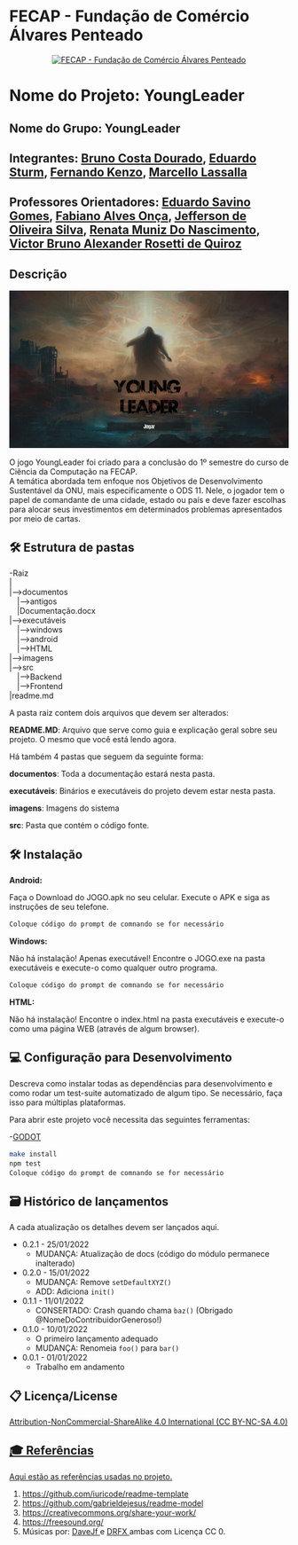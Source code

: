 # FECAP - Fundação de Comércio Álvares Penteado

<p align="center">
<a href= "https://www.fecap.br/"><img src="https://encrypted-tbn0.gstatic.com/images?q=tbn:ANd9GcRhZPrRa89Kma0ZZogxm0pi-tCn_TLKeHGVxywp-LXAFGR3B1DPouAJYHgKZGV0XTEf4AE&usqp=CAU" alt="FECAP - Fundação de Comércio Álvares Penteado" border="0"></a>
</p>

# Nome do Projeto: YoungLeader

## Nome do Grupo: YoungLeader

## Integrantes: <a href="https://www.linkedin.com/in/bruno-costa-dourado-192b3b26a/">Bruno Costa Dourado</a>, <a href="https://www.linkedin.com/in/eduardo-sturm-599a45223/">Eduardo Sturm</a>, <a href="https://www.linkedin.com/in/victorbarq/">Fernando Kenzo</a>, <a href="https://www.linkedin.com/in/marcello-lassalla-a146b8225/">Marcello Lassalla</a>

## Professores Orientadores: <a href="https://www.linkedin.com/in/victorbarq/">Eduardo Savino Gomes</a>, <a href="https://www.linkedin.com/in/victorbarq/">Fabiano Alves Onça</a>, <a href="https://www.linkedin.com/in/victorbarq/">Jefferson de Oliveira Silva</a>, <a href="https://www.linkedin.com/in/victorbarq/">Renata Muniz Do Nascimento</a>, <a href="https://www.linkedin.com/in/victorbarq/">Victor Bruno Alexander Rosetti de Quiroz</a>

## Descrição
<p align="center">
<img src="https://github.com/2023-1-MCC1/Projeto2/blob/main/imagens/Capa%20do%20Jogo.png" alt="YoungLeader" border="0">

O jogo YoungLeader foi criado para a conclusão do 1º semestre do curso de Ciência da Computação na FECAP.<br>
A temática abordada tem enfoque nos Objetivos de Desenvolvimento Sustentável da ONU, mais especificamente o ODS 11. Nele, o jogador tem o papel de comandante de uma cidade, estado ou país e deve fazer escolhas para alocar seus investimentos em determinados problemas apresentados por meio de cartas.

## 🛠 Estrutura de pastas

-Raiz<br>
|<br>
|-->documentos<br>
  &emsp;|-->antigos<br>
  &emsp;|Documentação.docx<br>
|-->executáveis<br>
  &emsp;|-->windows<br>
  &emsp;|-->android<br>
  &emsp;|-->HTML<br>
|-->imagens<br>
|-->src<br>
  &emsp;|-->Backend<br>
  &emsp;|-->Frontend<br>
|readme.md<br>

A pasta raiz contem dois arquivos que devem ser alterados:

<b>README.MD</b>: Arquivo que serve como guia e explicação geral sobre seu projeto. O mesmo que você está lendo agora.

Há também 4 pastas que seguem da seguinte forma:

<b>documentos</b>: Toda a documentação estará nesta pasta.

<b>executáveis</b>: Binários e executáveis do projeto devem estar nesta pasta.

<b>imagens</b>: Imagens do sistema

<b>src</b>: Pasta que contém o código fonte.

## 🛠 Instalação

<b>Android:</b>

Faça o Download do JOGO.apk no seu celular.
Execute o APK e siga as instruções de seu telefone.

```sh
Coloque código do prompt de comnando se for necessário
```

<b>Windows:</b>

Não há instalação! Apenas executável!
Encontre o JOGO.exe na pasta executáveis e execute-o como qualquer outro programa.

```sh
Coloque código do prompt de comnando se for necessário
```

<b>HTML:</b>

Não há instalação!
Encontre o index.html na pasta executáveis e execute-o como uma página WEB (através de algum browser).

## 💻 Configuração para Desenvolvimento

Descreva como instalar todas as dependências para desenvolvimento e como rodar um test-suite automatizado de algum tipo. Se necessário, faça isso para múltiplas plataformas.

Para abrir este projeto você necessita das seguintes ferramentas:

-<a href="https://godotengine.org/download">GODOT</a>

```sh
make install
npm test
Coloque código do prompt de comnando se for necessário
```

## 🗃 Histórico de lançamentos

A cada atualização os detalhes devem ser lançados aqui.

* 0.2.1 - 25/01/2022
    * MUDANÇA: Atualização de docs (código do módulo permanece inalterado)
* 0.2.0 - 15/01/2022
    * MUDANÇA: Remove `setDefaultXYZ()`
    * ADD: Adiciona `init()`
* 0.1.1 - 11/01/2022
    * CONSERTADO: Crash quando chama `baz()` (Obrigado @NomeDoContribuidorGeneroso!)
* 0.1.0 - 10/01/2022
    * O primeiro lançamento adequado
    * MUDANÇA: Renomeia `foo()` para `bar()`
* 0.0.1 - 01/01/2022
    * Trabalho em andamento

## 📋 Licença/License
<a href="https://creativecommons.org/licenses/by-nc-sa/4.0/"> Attribution-NonCommercial-ShareAlike 4.0 International (CC BY-NC-SA 4.0)

## 🎓 Referências

Aqui estão as referências usadas no projeto.

1. <https://github.com/iuricode/readme-template>
2. <https://github.com/gabrieldejesus/readme-model>
3. <https://creativecommons.org/share-your-work/>
4. <https://freesound.org/>
5. Músicas por: <a href="https://freesound.org/people/DaveJf/sounds/616544/"> DaveJf </a> e <a href="https://freesound.org/people/DRFX/sounds/338986/"> DRFX </a> ambas com Licença CC 0.
